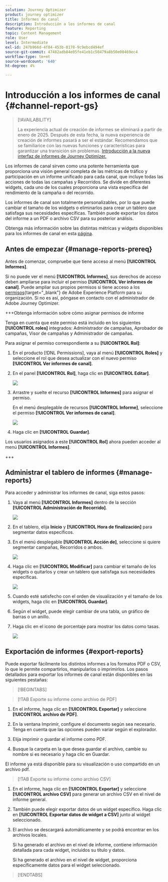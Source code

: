 ```yaml
---
solution: Journey Optimizer
product: journey optimizer
title: Informes de canal
description: Introducción a los informes de canal
feature: Reporting
topic: Content Management
role: User
level: Intermediate
exl-id: 247b966d-4f84-453b-8178-9c9ebcd494ef
source-git-commit: 47482adb84e05fe41eb1c50479a8b50e00469ec4
workflow-type: tm+mt
source-wordcount: '640'
ht-degree: 4%

---
```


# Introducción a los informes de canal {#channel-report-gs}

>[!AVAILABILITY]
>
>La experiencia actual de creación de informes se eliminará a partir de enero de 2025. Después de esta fecha, la nueva experiencia de creación de informes pasará a ser el estándar. Recomendamos que se familiarice con las nuevas funciones y características para garantizar una transición sin problemas. [Introducción a la nueva interfaz de informes de Journey Optimizer.](report-gs-cja.md)

Los informes de canal sirven como una potente herramienta que proporciona una visión general completa de las métricas de tráfico y participación en un informe unificado para cada canal, que incluye todas las acciones de todas las campañas y Recorridos. Se divide en diferentes widgets, cada uno de los cuales proporciona una vista específica del rendimiento de la campaña o del recorrido.

Los informes de canal son totalmente personalizables, por lo que puede cambiar el tamaño de los widgets o eliminarlos para crear un tablero que satisfaga sus necesidades específicas. También puede exportar los datos del informe a un PDF o archivo CSV para su posterior análisis.

Obtenga más información sobre las distintas métricas y widgets disponibles para los informes de canal en esta [página](channel-report.md).

## Antes de empezar {#manage-reports-prereq}

Antes de comenzar, compruebe que tiene acceso al menú **[!UICONTROL Informes]**.

Si no puede ver el menú **[!UICONTROL Informes]**, sus derechos de acceso deben ampliarse para incluir el permiso **[!UICONTROL Ver informes de canal]**. Puede ampliar sus propios permisos si tiene acceso a los [permisos](https://experienceleague.adobe.com/docs/experience-platform/access-control/home.html?lang=es){target="_blank"} de Adobe Experience Platform para su organización. Si no es así, póngase en contacto con el administrador de Adobe Journey Optimizer.

+++Obtenga información sobre cómo asignar permisos de informe

Tenga en cuenta que este permiso está incluido en los siguientes **[!UICONTROL roles]** integrados: Administrador de campañas, Aprobador de campañas, Visor de campañas y Administrador de campañas.

Para asignar el permiso correspondiente a su **[!UICONTROL Rol]**:

1. En el producto [!DNL Permissions], vaya al menú **[!UICONTROL Roles]** y seleccione el rol que desea actualizar con el nuevo permiso **[!UICONTROL Ver informes de canal]**.

1. En el panel **[!UICONTROL Rol]**, haga clic en **[!UICONTROL Editar]**.

   ![](assets/channel_permission_1.png)

1. Arrastre y suelte el recurso **[!UICONTROL Informes]** para asignar el permiso.

   En el menú desplegable de recursos **[!UICONTROL Informe]**, seleccione el permiso **[!UICONTROL Ver informes de canal]**.

   ![](assets/channel_permission_2.png)

1. Haga clic en **[!UICONTROL Guardar]**.

Los usuarios asignados a este **[!UICONTROL Rol]** ahora pueden acceder al menú **[!UICONTROL Informes]**.

+++

## Administrar el tablero de informes {#manage-reports}

Para acceder y administrar los informes de canal, siga estos pasos:

1. Vaya al menú **[!UICONTROL Informes]** dentro de la sección **[!UICONTROL Administración de Recorrido]**.

   ![](assets/channel_report_1.png)

1. En el tablero, elija **Inicio** y **[!UICONTROL Hora de finalización]** para segmentar datos específicos.

1. En el menú desplegable **[!UICONTROL Acción de]**, seleccione si quiere segmentar campañas, Recorridos o ambos.

   ![](assets/channel_report_2.png)

1. Haga clic en **[!UICONTROL Modificar]** para cambiar el tamaño de los widgets o quitarlos y crear un tablero que satisfaga sus necesidades específicas.

   ![](assets/channel_report_3.png)

1. Cuando esté satisfecho con el orden de visualización y el tamaño de los widgets, haga clic en **[!UICONTROL Guardar]**.

1. Según el widget, puede elegir cambiar de una tabla, un gráfico de barras o un anillo.

1. Haga clic en el icono de porcentaje para mostrar los datos como tasas.

   ![](assets/channel_report_4.png)

## Exportación de informes {#export-reports}

Puede exportar fácilmente los distintos informes a los formatos PDF o CSV, lo que le permite compartirlos, manipularlos o imprimirlos. Los pasos detallados para exportar los informes de canal están disponibles en las siguientes pestañas:

>[!BEGINTABS]

>[!TAB Exporte su informe como archivo de PDF]

1. En el informe, haga clic en **[!UICONTROL Exportar]** y seleccione **[!UICONTROL archivo de PDF]**.

1. En la ventana Imprimir, configure el documento según sea necesario. Tenga en cuenta que las opciones pueden variar según el explorador.

1. Elija imprimir o guardar el informe como PDF.

1. Busque la carpeta en la que desea guardar el archivo, cambie su nombre si es necesario y haga clic en Guardar.

El informe ya está disponible para su visualización o uso compartido en un archivo pdf.

>[!TAB Exporte su informe como archivo CSV]

1. En el informe, haga clic en **[!UICONTROL Exportar]** y seleccione **[!UICONTROL archivo CSV]** para generar un archivo CSV en el nivel de informe general.

1. También puede elegir exportar datos de un widget específico. Haga clic en **[!UICONTROL Exportar datos de widget a CSV]** junto al widget seleccionado.

1. El archivo se descargará automáticamente y se podrá encontrar en los archivos locales.

   Si ha generado el archivo en el nivel de informe, contiene información detallada para cada widget, incluidos su título y datos.

   Si ha generado el archivo en el nivel de widget, proporciona específicamente datos para el widget seleccionado.

>[!ENDTABS]
